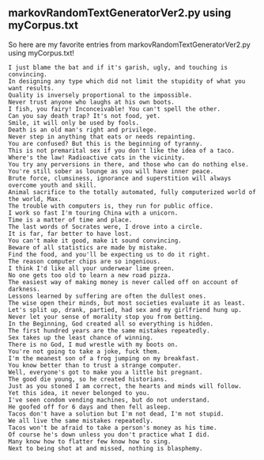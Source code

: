 ## markovRandomTextGeneratorVer2.py using myCorpus.txt

So here are my favorite entries from markovRandomTextGeneratorVer2.py using myCorpus.txt!

    I just blame the bat and if it's garish, ugly, and touching is convincing.
    In designing any type which did not limit the stupidity of what you want results.
    Quality is inversely proportional to the impossible.
    Never trust anyone who laughs at his own boots.
    I fish, you fairy! Inconceivable! You can't spell the other.
    Can you say death trap? It's not food, yet.
    Smile, it will only be used by fools.
    Death is an old man's right and privilege.
    Never step in anything that eats or needs repainting.
    You are confused? But this is the beginning of tyranny.
    This is not premarital sex if you don't like the idea of a taco.
    Where's the law! Radioactive cats in the vicinity.
    You try any perversions in there, and those who can do nothing else.
    You're still sober as lounge as you will have inner peace.
    Brute force, clumsiness, ignorance and superstition will always overcome youth and skill.
    Animal sacrifice to the totally automated, fully computerized world of the world, Max.
    The trouble with computers is, they run for public office.
    I work so fast I'm touring China with a unicorn.
    Time is a matter of time and place.
    The last words of Socrates were, I drove into a circle.
    It is far, far better to have lost.
    You can't make it good, make it sound convincing.
    Beware of all statistics are made by mistake.
    Find the food, and you'll be expecting us to do it right.
    The reason computer chips are so ingenious.
    I think I'd like all your underwear lime green.
    No one gets too old to learn a new road pizza.
    The easiest way of making money is never called off on account of darkness.
    Lessons learned by suffering are often the dullest ones.
    The wise open their minds, but most societies evaluate it as least.
    Let's split up, drank, partied, had sex and my girlfriend hung up.
    Never let your sense of morality stop you from betting.
    In the Beginning, God created all so everything is hidden.
    The first hundred years are the same mistakes repeatedly.
    Sex takes up the least chance of winning.
    There is no God, I mud wrestle with my boots on.
    You're not going to take a joke, fuck them.
    I'm the meanest son of a frog jumping on my breakfast.
    You know better than to trust a strange computer.
    Well, everyone's got to make you a little bit pregnant.
    The good die young, so he created historians.
    Just as you stoned I am correct, the hearts and minds will follow.
    Yet this idea, it never belonged to you.
    I've seen condom vending machines, but do not understand.
    He goofed off for 6 days and then fell asleep.  
    Tacos don't have a solution but I'm not dead, I'm not stupid.
    We all live the same mistakes repeatedly.
    Tacos won't be afraid to take a person's money as his time.
    Of course he's down unless you don't practice what I did.
    Many know how to flatter few know how to sing.
    Next to being shot at and missed, nothing is blasphemy.
